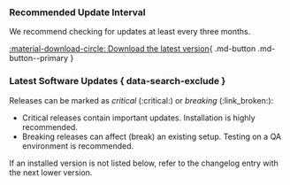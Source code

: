 
### Recommended Update Interval
We recommend checking for updates at least every three months. 

[:material-download-circle: Download the latest version](https://portal.theobald-software.com/){ .md-button .md-button--primary }

### Latest Software Updates { data-search-exclude }	

Releases can be marked as *critical* (:critical:) or *breaking* (:link_broken:):
- Critical releases contain important updates. Installation is highly recommended.
- Breaking releases can affect (break) an existing setup. Testing on a QA environment is recommended.

If an installed version is not listed below, refer to the changelog entry with the next lower version.

<!---

### Definition of Version Numbers

Format: **A.B.C [X]**

* **A** is incremented with **major** changes. Additional steps might be necessary when upgrading to this version.
* **B** is incremented when an **important feature** is added, modified, or removed.
* **C** is incremented when a **bug** is **fixed**, or a **small feature** is added, modified, or removed.
* **[X]** defines the recommended priority for updating:
    * *H - High*:   Install immediately.
    * *M - Medium*: Install within your usual update interval.
    * *L - Low*:    Install only if advised by the support team.


- `1.2.3` shows the software release of version, e.g., `5.6.2`.
- `>1.2.3` shows all software releases that came after the specified version, e.g., `>5.6.2`.
- `breaking change` shows software releases that may require you to make changes to your application to avoid disruptions
- `critical change` shows important software releases
-->

